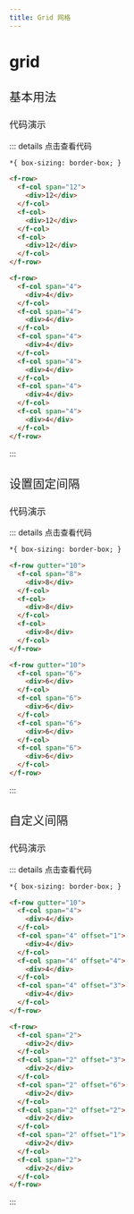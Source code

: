 ```yaml
---
title: Grid 网格
---
```


# grid

<h2 style="font-weight:normal">基本用法</h2>

<ClientOnly>

<grid-demos></grid-demos>

</ClientOnly>

<h3 style="font-weight:normal">代码演示</h3>

::: details 点击查看代码

```html
*{ box-sizing: border-box; }

<f-row>
  <f-col span="12">
    <div>12</div>
  </f-col>
  <f-col>
    <div>12</div>
  </f-col>
  <f-col>
    <div>12</div>
  </f-col>
</f-row>

<f-row>
  <f-col span="4">
    <div>4</div>
  </f-col>
  <f-col span="4">
    <div>4</div>
  </f-col>
  <f-col span="4">
    <div>4</div>
  </f-col>
  <f-col span="4">
    <div>4</div>
  </f-col>
  <f-col span="4">
    <div>4</div>
  </f-col>
  <f-col span="4">
    <div>4</div>
  </f-col>
</f-row>
```

:::
<br/>

<h2 style="font-weight:normal">设置固定间隔</h2>

<ClientOnly>
  <grid-gutter-demos></grid-gutter-demos>
</ClientOnly>

<h3 style="font-weight:normal">代码演示</h3>

::: details 点击查看代码

```html
*{ box-sizing: border-box; }

<f-row gutter="10">
  <f-col span="8">
    <div>8</div>
  </f-col>
  <f-col>
    <div>8</div>
  </f-col>
  <f-col>
    <div>8</div>
  </f-col>
</f-row>

<f-row gutter="10">
  <f-col span="6">
    <div>6</div>
  </f-col>
  <f-col span="6">
    <div>6</div>
  </f-col>
  <f-col span="6">
    <div>6</div>
  </f-col>
  <f-col span="6">
    <div>6</div>
  </f-col>
</f-row>
```

:::
<br/>

<h2 style="font-weight:normal">自定义间隔</h2>

<ClientOnly>
  <grid-offset-demos></grid-offset-demos>
</ClientOnly>

<h3 style="font-weight:normal">代码演示</h3>

::: details 点击查看代码

```html
*{ box-sizing: border-box; }

<f-row gutter="10">
  <f-col span="4">
    <div>4</div>
  </f-col>
  <f-col span="4" offset="1">
    <div>4</div>
  </f-col>
  <f-col span="4" offset="4">
    <div>4</div>
  </f-col>
  <f-col span="4" offset="3">
    <div>4</div>
  </f-col>
</f-row>

<f-row>
  <f-col span="2">
    <div>2</div>
  </f-col>
  <f-col span="2" offset="3">
    <div>2</div>
  </f-col>
  <f-col span="2" offset="6">
    <div>2</div>
  </f-col>
  <f-col span="2" offset="2">
    <div>2</div>
  </f-col>
  <f-col span="2" offset="1">
    <div>2</div>
  </f-col>
  <f-col span="2">
    <div>2</div>
  </f-col>
</f-row>
```

:::
